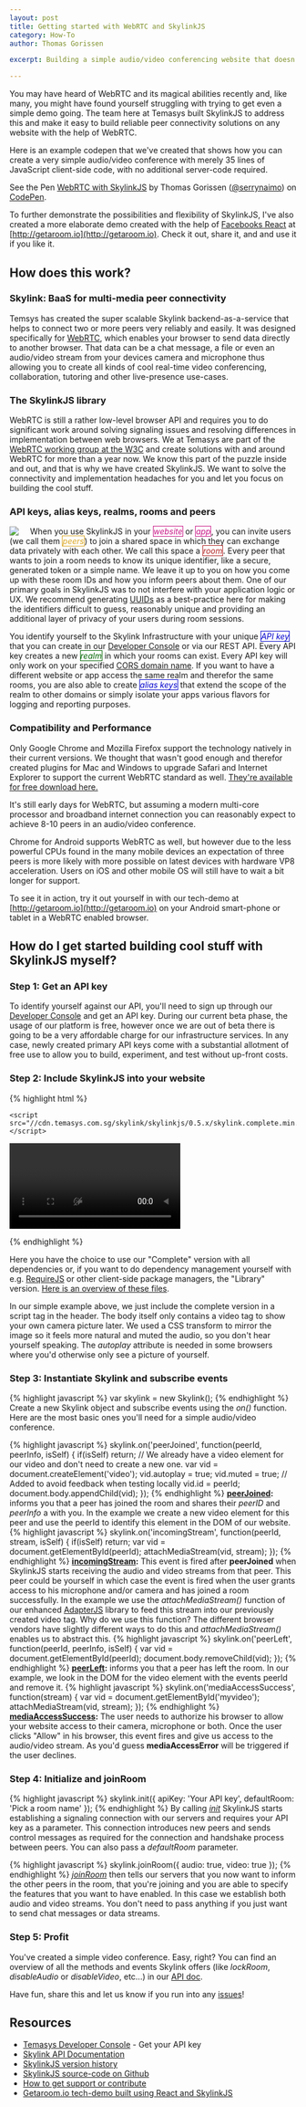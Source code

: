 ```yaml
---
layout: post
title: Getting started with WebRTC and SkylinkJS
category: How-To
author: Thomas Gorissen

excerpt: Building a simple audio/video conferencing website that doesn't need any server-side code and works with up to 8-10 peers on a modern computer and even up to 4 people on recent Android phones.

---
```


You may have heard of WebRTC and its magical abilities recently and, like many, you might have found yourself struggling with trying to get even a simple demo going. The team here at Temasys built SkylinkJS to address this and make it easy to build reliable peer connectivity solutions on any website with the help of WebRTC.

Here is an example codepen that we've created that shows how you can create a very simple audio/video conference with merely 35 lines of JavaScript client-side code, with no additional server-code required.

<p data-height="370" data-theme-id="7751" data-slug-hash="nKvBu" data-default-tab="result" class='codepen'>See the Pen <a href='http://codepen.io/serrynaimo/pen/nKvBu/'>WebRTC with SkylinkJS</a> by Thomas Gorissen (<a href='http://codepen.io/serrynaimo'>@serrynaimo</a>) on <a href='http://codepen.io'>CodePen</a>.</p>
<script async src="//codepen.io/assets/embed/ei.js"></script>

To further demonstrate the possibilities and flexibility of SkylinkJS, I've also created a more elaborate demo created with the help of [Facebooks React](http://facebook.github.io/react/) at [http://getaroom.io](http://getaroom.io). Check it out, share it, and and use it if you like it.




## How does this work?

### Skylink: BaaS for multi-media peer connectivity

Temsys has created the super scalable Skylink backend-as-a-service that helps to connect two or more peers very reliably and easily. It was designed specifically for [WebRTC](http://en.wikipedia.org/wiki/WebRTC), which enables your browser to send data directly to another browser. That data can be a chat message, a file or even an audio/video stream from your devices camera and microphone thus allowing you to create all kinds of cool real-time video conferencing, collaboration, tutoring and other live-presence use-cases.

### The SkylinkJS library

WebRTC is still a rather low-level browser API and requires you to do significant work around solving signaling issues and resolving differences in implementation between web browsers. We at Temasys are part of the [WebRTC working group at the W3C](http://www.w3.org/2011/04/webrtc-charter.html) and create solutions with and around WebRTC for more than a year now. We know this part of the puzzle inside and out, and that is why we have created SkylinkJS. We want to solve the connectivity and implementation headaches for you and let you focus on building the cool stuff.

### API keys, alias keys, realms, rooms and peers

<img src="/resources/img/realmsandrooms.png" style="float:left; margin-right: 20px;" />When you use SkylinkJS in your <em style="color: MediumVioletRed; background-color: #fff; border: 1px solid MediumVioletRed;">website</em> or <em style="color: MediumVioletRed; background-color: #fff; border: 1px solid MediumVioletRed;">app</em>, you can invite users (we call them <em style="color: goldenrod; background-color: #fff; border: 1px solid goldenrod;">peers</em>) to join a shared space in which they can exchange data privately with each other. We call this space a <em style="color: firebrick; background-color: #fff; border: 1px solid firebrick;">room</em>. Every peer that wants to join a room needs to know its unique identifier, like a secure, generated token or a simple name. We leave it up to you on how you come up with these room IDs and how you inform peers about them. One of our primary goals in SkylinkJS was to not interfere with your application logic or UX. We recommend generating [UUIDs](http://jsfiddle.net/briguy37/2MVFd/) as a best-practice here for making the identifiers difficult to guess, reasonably unique and providing an additional layer of privacy of your users during room sessions.

You identify yourself to the Skylink Infrastructure with your unique <em style="color: mediumblue; background-color: #fff; border: 1px solid mediumblue;">API key</em> that you can create in our [Developer Console](https://developer.temasys.com.sg) or via our REST API. Every API key creates a new <em style="color: darkgreen; background-color: #fff; border: 1px solid darkgreen;">realm</em> in which your rooms can exist. Every API key will only work on your specified [CORS domain name](http://en.wikipedia.org/wiki/Cross-origin_resource_sharing). If you want to have a different website or app access the same realm and therefor the same rooms, you are also able to create <em style="color: mediumblue; background-color: #fff; border: 1px solid mediumblue;">alias keys</em> that extend the scope of the realm to other domains or simply isolate your apps various flavors for logging and reporting purposes.


### Compatibility and Performance

Only Google Chrome and Mozilla Firefox support the technology natively in their current versions. We thought that wasn't good enough and therefor created plugins for Mac and Windows to upgrade Safari and Internet Explorer to support the current WebRTC standard as well. [They're available for free download here.](http://skylink.io/plugin/)

It's still early days for WebRTC, but assuming a modern multi-core processor and broadband internet connection you can reasonably expect to achieve 8-10 peers in an audio/video conference.

Chrome for Android supports WebRTC as well, but however due to the less powerful CPUs found in the many mobile devices an expectation of three peers is more likely with more possible on latest devices with hardware VP8 acceleration. Users on iOS and other mobile OS will still have to wait a bit longer for support.

To see it in action, try it out yourself in with our tech-demo at [http://getaroom.io](http://getaroom.io) on your Android smart-phone or tablet in a WebRTC enabled browser.




## How do I get started building cool stuff with SkylinkJS myself?

### Step 1: Get an API key

To identify yourself against our API, you'll need to sign up through our [Developer Console](https://developer.temasys.com.sg) and get an API key. During our current beta phase, the usage of our platform is free, however once we are out of beta there is going to be a very affordable charge for our infrastructure services. In any case, newly created primary API keys come with a substantial allotment of free use to allow you to build, experiment, and test without up-front costs.

### Step 2: Include SkylinkJS into your website

{% highlight html %}
<html>
<head>
    <title>WebRTC with SkylinkJS</title>

    <script src="//cdn.temasys.com.sg/skylink/skylinkjs/0.5.x/skylink.complete.min.js"></script>
</head>
<body>

  <video id="myvideo" style="transform: rotateY(-180deg);" autoplay muted></video>

</body>
</html>
{% endhighlight %}

Here you have the choice to use our "Complete" version with all dependencies or, if you want to do dependency management yourself with e.g. [RequireJS](http://requirejs.org/) or other client-side package managers, the "Library" version. [Here is an overview of these files](https://github.com/Temasys/SkylinkJS/releases).

In our simple example above, we just include the complete version in a script tag in the header. The body itself only contains a video tag to show your own camera picture later. We used a CSS transform to mirror the image so it feels more natural and muted the audio, so you don't hear yourself speaking. The *autoplay* attribute is needed in some browsers where you'd otherwise only see a picture of yourself.


### Step 3: Instantiate Skylink and subscribe events

{% highlight javascript %}
var skylink = new Skylink();
{% endhighlight %}
Create a new Skylink object and subscribe events using the *on()* function. Here are the most basic ones you'll need for a simple audio/video conference.

{% highlight javascript %}
skylink.on('peerJoined', function(peerId, peerInfo, isSelf) {
  if(isSelf) return; // We already have a video element for our video and don't need to create a new one.
  var vid = document.createElement('video');
  vid.autoplay = true;
  vid.muted = true; // Added to avoid feedback when testing locally
  vid.id = peerId;
  document.body.appendChild(vid);
});
{% endhighlight %}
**[peerJoined](http://cdn.temasys.com.sg/skylink/skylinkjs/latest/doc/classes/Skylink.html#event_peerJoined):** informs you that a peer has joined the room and shares their *peerID* and *peerInfo* a with you. In the example we create a new video element for this peer and use the peerId to identify this element in the DOM of our website.
{% highlight javascript %}
skylink.on('incomingStream', function(peerId, stream, isSelf) {
  if(isSelf) return;
  var vid = document.getElementById(peerId);
  attachMediaStream(vid, stream);
});
{% endhighlight %}
**[incomingStream](http://cdn.temasys.com.sg/skylink/skylinkjs/latest/doc/classes/Skylink.html#event_incomingStream):** This event is fired after **peerJoined** when SkylinkJS starts receiving the audio and video streams from that peer. This peer could be yourself in which case the event is fired when the user grants access to his microphone and/or camera and has joined a room successfully. In the example we use the *attachMediaStream()* function of our enhanced [AdapterJS](http://github.com/Temasys/AdapterJS) library to feed this stream into our previously created video tag. Why do we use this function? The different browser vendors have slightly different ways to do this and *attachMediaStream()* enables us to abstract this.
{% highlight javascript %}
skylink.on('peerLeft', function(peerId, peerInfo, isSelf) {
  var vid = document.getElementById(peerId);
  document.body.removeChild(vid);
});
{% endhighlight %}
**[peerLeft](http://cdn.temasys.com.sg/skylink/skylinkjs/latest/doc/classes/Skylink.html#method_peerLeft):** informs you that a peer has left the room. In our example, we look in the DOM for the video element with the events peerId and remove it.
{% highlight javascript %}
skylink.on('mediaAccessSuccess', function(stream) {
  var vid = document.getElementById('myvideo');
  attachMediaStream(vid, stream);
});
{% endhighlight %}
**[mediaAccessSuccess](http://cdn.temasys.com.sg/skylink/skylinkjs/latest/doc/classes/Skylink.html#event_mediaAccessSuccess):** The user needs to authorize his browser to allow your website access to their camera, microphone or both. Once the user clicks "Allow" in his browser, this event fires and give us access to the audio/video stream. As you'd guess **mediaAccessError** will be triggered if the user declines.


### Step 4: Initialize and joinRoom

{% highlight javascript %}
skylink.init({
  apiKey: 'Your API key',
  defaultRoom: 'Pick a room name'
});
{% endhighlight %}
By calling *[init](http://cdn.temasys.com.sg/skylink/skylinkjs/latest/doc/classes/Skylink.html#method_init)* SkylinkJS starts establishing a signaling connection with our servers and requires your API key as a parameter. This connection introduces new peers and sends control messages as required for the connection and handshake process between peers. You can also pass a *defaultRoom* parameter.

{% highlight javascript %}
skylink.joinRoom({
    audio: true,
    video: true
});
{% endhighlight %}
*[joinRoom](http://cdn.temasys.com.sg/skylink/skylinkjs/latest/doc/classes/Skylink.html#method_joinRoom)* then tells our servers that you now want to inform the other peers in the room, that you're joining and you are able to specify the features that you want to have enabled. In this case we establish both audio and video streams. You don't need to pass anything if you just want to send chat messages or data streams.


### Step 5: Profit

You've created a simple video conference. Easy, right? You can find an overview of all the methods and events Skylink offers (like *lockRoom*, *disableAudio* or *disableVideo*, etc...) in our [API doc](http://cdn.temasys.com.sg/skylink/skylinkjs/latest/doc/classes/Skylink.html).

Have fun, share this and let us know if you run into any [issues](http://github.com/Temasys/SkylinkJS/issues)!



## Resources

- [Temasys Developer Console](https://developer.temasys.com.sg) - Get your API key
- [Skylink API Documentation](http://cdn.temasys.com.sg/skylink/skylinkjs/latest/doc/classes/Skylink.html)
- [SkylinkJS version history](https://github.com/Temasys/SkylinkJS/releases)
- [SkylinkJS source-code on Github](http://github.com/Temasys/SkylinkJS)
- [How to get support or contribute](http://temasys.github.io/support)
- [Getaroom.io tech-demo built using React and SkylinkJS](http://getaroom.io)


